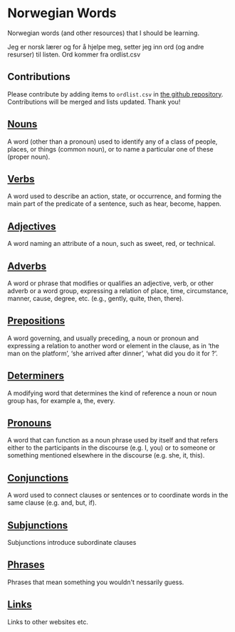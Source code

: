 # Norwegian Words

Norwegian words (and other resources) that I should be learning.

Jeg er norsk lærer og for å hjelpe meg, setter jeg inn ord (og andre resurser) til listen. Ord kommer fra ordlist.csv 

## Contributions

Please contribute by adding items to `ordlist.csv` in [the github repository](https://github.com/dfbr/dfbr.github.io). Contributions will be merged and lists updated. Thank you!

## [Nouns](nouns.md)

A word (other than a pronoun) used to identify any of a class of people, places, or things (common noun), or to name a particular one of these (proper noun).

## [Verbs](verbs.md)

A word used to describe an action, state, or occurrence, and forming the main part of the predicate of a sentence, such as hear, become, happen.

## [Adjectives](adjectives.md)

A word naming an attribute of a noun, such as sweet, red, or technical.

## [Adverbs](adverbs.md)

A word or phrase that modifies or qualifies an adjective, verb, or other adverb or a word group, expressing a relation of place, time, circumstance, manner, cause, degree, etc. (e.g., gently, quite, then, there).

## [Prepositions](prepositions.md)

A word governing, and usually preceding, a noun or pronoun and expressing a relation to another word or element in the clause, as in ‘the man on the platform’, ‘she arrived after dinner’, ‘what did you do it for ?’.

## [Determiners](determiners.md)

A modifying word that determines the kind of reference a noun or noun group has, for example a, the, every.

## [Pronouns](pronouns.md)

A word that can function as a noun phrase used by itself and that refers either to the participants in the discourse (e.g. I, you) or to someone or something mentioned elsewhere in the discourse (e.g. she, it, this).

## [Conjunctions](conjunctions.md)

A word used to connect clauses or sentences or to coordinate words in the same clause (e.g. and, but, if).

## [Subjunctions](subjunctions.md)

Subjunctions introduce subordinate clauses

## [Phrases](phrases.md)

Phrases that mean something you wouldn't nessarily guess.

## [Links](links.md) 

Links to other websites etc.
